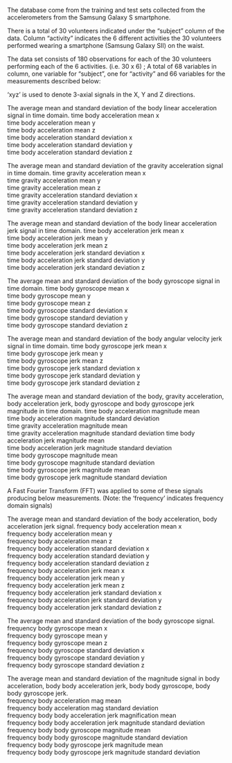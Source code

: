 The database come from the training and test sets collected from the accelerometers from the Samsung Galaxy S smartphone.

There is a total of 30 volunteers indicated under the “subject” column of the data. Column “activity” indicates the 6 different activities the 30 volunteers performed wearing a smartphone (Samsung Galaxy SII) on the waist. 

The data set consists of 180 observations for each of the 30 volunteers performing each of the 6 activities. (i.e. 30 x 6) ; A total of 68 variables in column, one variable for “subject”, one for “activity” and 66 variables for the measurements described below:

‘xyz’ is used to denote 3-axial signals in the X, Y and Z directions.

The average mean and standard deviation of the body linear acceleration signal in time domain.
time body acceleration mean x                                         
time body acceleration mean y                                         
time body acceleration mean z                                         
time body acceleration standard deviation x                       
time body acceleration standard deviation y                           
time body acceleration standard deviation z

The average mean and standard deviation of the gravity acceleration signal in time domain.
time gravity acceleration mean x                                    
time gravity acceleration mean y                                      
time gravity acceleration mean z                                      
time gravity acceleration standard deviation x                        
time gravity acceleration standard deviation y                        
time gravity acceleration standard deviation z

The average mean and standard deviation of the body linear acceleration jerk signal in time domain.
time body acceleration jerk mean x                                    
time body acceleration jerk mean y                                   
time body acceleration jerk mean z                                    
time body acceleration jerk standard deviation x                      
time body acceleration jerk standard deviation y                      
time body acceleration jerk standard deviation z

The average mean and standard deviation of the body gyroscope signal in time domain.
time body gyroscope mean x                                        
time body gyroscope mean y                                            
time body gyroscope mean z                                            
time body gyroscope standard deviation x                              
time body gyroscope standard deviation y                              
time body gyroscope standard deviation z

The average mean and standard deviation of the body angular velocity jerk signal in time domain.
time body gyroscope jerk mean x                                       
time body gyroscope jerk mean y                                       
time body gyroscope jerk mean z                                       
time body gyroscope jerk standard deviation x                         
time body gyroscope jerk standard deviation y                         
time body gyroscope jerk standard deviation z

The average mean and standard deviation of the body, gravity acceleration, body acceleration jerk, body gyroscope and body gyroscope jerk magnitude in time domain.
time body acceleration magnitude mean                             
time body acceleration magnitude standard deviation           
time gravity acceleration magnitude mean                          
time gravity acceleration magnitude standard deviation
time body acceleration jerk magnitude mean                        
time body acceleration jerk magnitude standard deviation          
time body gyroscope magnitude mean                                
time body gyroscope magnitude standard deviation                  
time body gyroscope jerk magnitude mean                           
time body gyroscope jerk magnitude standard deviation

A Fast Fourier Transform (FFT) was applied to some of these signals producing below measurements. (Note: the ‘frequency’ indicates frequency domain signals)

The average mean and standard deviation of the body acceleration, body acceleration jerk signal.
frequency body acceleration mean x                                    
frequency body acceleration mean y                                    
frequency body acceleration mean z                                    
frequency body acceleration standard deviation x                      
frequency body acceleration standard deviation y                      
frequency body acceleration standard deviation z                      
frequency body acceleration jerk mean x                               
frequency body acceleration jerk mean y                               
frequency body acceleration jerk mean z                               
frequency body acceleration jerk standard deviation x                 
frequency body acceleration jerk standard deviation y                 
frequency body acceleration jerk standard deviation z

The average mean and standard deviation of the body gyroscope signal.
frequency body gyroscope mean x                                       
frequency body gyroscope mean y                                       
frequency body gyroscope mean z                                       
frequency body gyroscope standard deviation x                         
frequency body gyroscope standard deviation y                         
frequency body gyroscope standard deviation z

The average mean and standard deviation of the magnitude signal in body acceleration, body body acceleration jerk, body body gyroscope, body body gyroscope jerk.                         
frequency body acceleration mag mean                                 
frequency body acceleration mag standard deviation                    
frequency body body acceleration jerk magnification mean              
frequency body body acceleration jerk magnitude standard deviation
frequency body body gyroscope magnitude mean                       
frequency body body gyroscope magnitude standard deviation         
frequency body body gyroscope jerk magnitude mean                 
frequency body body gyroscope jerk magnitude standard deviation   
